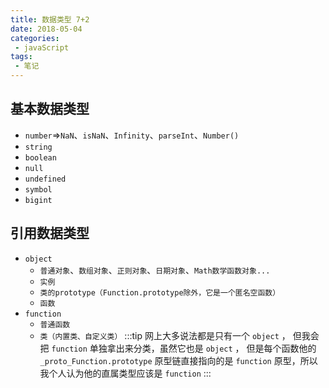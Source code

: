 ```yaml
---
title: 数据类型 7+2
date: 2018-05-04
categories:
 - javaScript
tags:
 - 笔记
---
```

## 基本数据类型

+ `number`=>`NaN`、`isNaN`、`Infinity`、`parseInt`、`Number()`   
+ `string`  
+ `boolean`  
+ `null`  
+ `undefined`  
+ `symbol`  
+ `bigint`

## 引用数据类型

+ `object`
    - `普通对象`、`数组对象`、`正则对象`、`日期对象`、`Math数学函数对象...`
    - `实例`
    - `类的prototype（Function.prototype除外，它是一个匿名空函数）`
    - `函数`      
+ `function`
    - `普通函数`
    - `类（内置类、自定义类）`
:::tip
网上大多说法都是只有一个 `object` ， 但我会把 `function` 单独拿出来分类，虽然它也是 `object` ， 
但是每个函数他的 `_proto_Function.prototype` 原型链直接指向的是 `function` 原型，所以我个人认为他的直属类型应该是 `function`
:::



   
